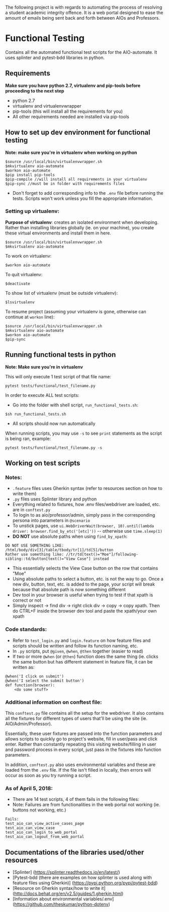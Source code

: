 The following project is with regards to automating the process of resolving a student academic integrity offence.
It is a web portal designed to ease the amount of emails being sent back and forth between AIOs and Professors.

# Functional Testing
Contains all the automated functional test scripts for the AIO-automate.
It uses splinter and pytest-bdd libraries in python.

## Requirements
**Make sure you have python 2.7, virtualenv and pip-tools before proceeding to the next step**
- python 2.7
- virtualenv and virtualenvwrapper
- pip-tools (this will install all the requirements for you)
- All other requirements needed are installed via pip-tools

## How to set up dev environment for functional testing
**Note: make sure you're in virtualenv when working on python**

```
$source /usr/local/bin/virtualenvwrapper.sh
$mkvirtualenv aio-automate
$workon aio-automate
$pip install pip-tools
$pip-compile //will install all requirements in your virtualenv
$pip-sync //must be in folder with requirements files
```
- Don't forget to add corresponding info to the `.env` file before running the tests. Scripts won't work unless you fill the appropriate information.

### Setting up virtualenv:
**Purpose of virtualenv**: creates an isolated environment when developing. Rather than installing libraries globally (ie. on your machine), you create these virtual environments and install them in here.
```
$source /usr/local/bin/virtualenvwrapper.sh
$mkvirtualenv aio-automate
```

To work on virtualenv:
```
$workon aio-automate
```

To quit virtualenv:
```
$deactivate
```

To show list of virtualenv (must be outside virtualenv):
```
$lsvirtualenv
```

To resume project (assuming your virtualenv is gone, otherwise can continue at `workon` line):
```
$source /usr/local/bin/virtualenvwrapper.sh
$mkvirtualenv aio-automate
$workon aio-automate
$pip-sync
```

## Running functional tests in python
**Note: Make sure you're in virtualenv**

This will only execute 1 test script of that file name:

```
pytest tests/functional/test_filename.py
```

In order to execute ALL test scripts:
- Go into the folder with shell script, `run_functional_tests.sh`:

```
$sh run_functional_tests.sh
```
- All scripts should now run automatically

When running scripts, you may use `-s` to see `print` statements as the script is being ran, example:

```
pytest tests/functional/test_filename.py -s
```

## Working on test scripts
### Notes:
- `.feature` files uses Gherkin syntax (refer to resources section on how to write them)
- `.py` files uses Splinter library and python
- Everything related to fixtures, how .env files/webdriver are loaded, etc. are in `conftest.py`
- To login to as aio/professor/admin, simply pass in the corresponding persona into parameters in `@scenario`
- To unstick pages, use `ui.WebDriverWait(browser, 10).until(lambda driver: browser.find_by_etc('[etc]'))` -- otherwise use `time.sleep(1)`
- **DO NOT** use absolute paths when using `find_by_xpath`:

```
DO NOT USE SOMETHING LIKE: /html/body/div[3]/table/tbody/tr[1]/td[5]/button
Rather use something like: //tr/td[text()="Moe"]/following-sibling::td/button[text()="View Case"] instead
```
- This essentially selects the View Case button on the row that contains "Moe"
- Using absolute paths to select a button, etc. is not the way to go. Once a new div, button, text, etc. is added to the page, your script will break because that absolute path is now something different
- Dev tool in your browser is useful when trying to test if that xpath is correct or not
- Simply inspect -> find div -> right click div -> copy -> copy xpath. Then do CTRL+F inside the browser dev tool and paste the xpath/your own xpath


### Code standards:
- Refer to `test_login.py` and `login.feature` on how feature files and scripts should be written and follow its function naming, etc.
- In `.py` scripts, put `@given`, `@when`, `@then` together (easier to read)
- If two or more `@when` (or `@then`) function does the same thing (ie. clicks the same button but has different statement in feature file, it can be written as:

```
@when('I click on submit')
@when('I select the submit button')
def function(browser):
    <do some stuff>
```

### Additional information on conftest file:
This `conftest.py` file contains all the setup for the webdriver. It also contains all the fixtures for different types of users that'll be using the site (ie. AIO/Admin/Professor).

Essentially, these user fixtures are passed into the function parameters and allows scripts to quickly go to project's website, fill in user/pass and click enter. Rather than constantly repeating this visiting website/filling in user and password process in every script, just pass in the fixtures into function parameters.

In addition, `conftest.py` also uses environmental variables and these are loaded from the `.env` file. If the file isn't filled in locally, then errors will occur as soon as you try running a script.

### As of April 5, 2018:
- There are 14 test scripts, 4 of them fails in the following files:
- Note: Failures are from functionalities in the web portal not working (ie. buttons not working, etc.)

```
Fails:
test_aio_can_view_active_cases_page
test_aio_can_view_case
test_aio_can_login_to_web_portal
test_aio_can_logout_from_web_portal
```

## Documentations of the libraries used/other resources
- [Splinter] (https://splinter.readthedocs.io/en/latest/)
- [Pytest-bdd (there are examples on how splinter is used along with feature files using Gherkin)] (https://pypi.python.org/pypi/pytest-bdd)
- [Resource on Gherkin syntax/how to write it] (http://docs.behat.org/en/v2.5/guides/1.gherkin.html)
- [Information about environmental variables/.env] (https://github.com/theskumar/python-dotenv)
